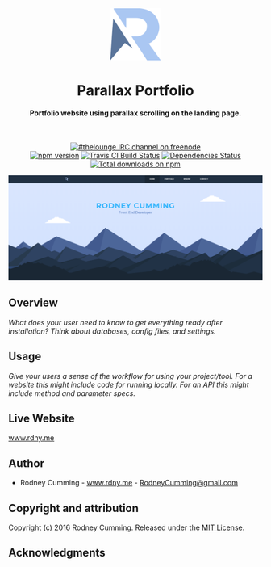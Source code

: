 <div align="center">
 <img src="./src/images/logo.svg" width="100" alt="R logo">
 <br>
 <h1 size="+2">Parallax Portfolio</h1>
 <h4>Portfolio website using parallax scrolling on the landing page.</h4>
 <br>

 <p align="center">
	<a href="https://demo.thelounge.chat/"><img
		alt="#thelounge IRC channel on freenode"
		src="https://img.shields.io/badge/freenode-%23thelounge-415364.svg?colorA=ff9e18&style=flat-square"></a>
	<br>
	<a href="https://yarn.pm/thelounge"><img
		alt="npm version"
		src="https://img.shields.io/npm/v/thelounge.svg?style=flat-square&maxAge=3600"></a>
	<a href="https://travis-ci.com/thelounge/thelounge"><img
		alt="Travis CI Build Status"
		src="https://img.shields.io/travis/com/thelounge/thelounge/master.svg?style=flat-square&maxAge=60"></a>
	<a href="https://david-dm.org/thelounge/thelounge"><img
		alt="Dependencies Status"
		src="https://img.shields.io/david/thelounge/thelounge.svg?style=flat-square&maxAge=3600"></a>
	<a href="https://npm-stat.com/charts.html?package=thelounge&from=2016-02-12"><img
		alt="Total downloads on npm"
		src="https://img.shields.io/npm/dt/thelounge.svg?colorB=007dc7&style=flat-square&maxAge=3600"></a>
</p>
 <img src="./screenshot.png" width="700" alt="landing page scroll animation">
</div>

<!-- [![NPM Version][npm-image]][npm-url]
[![Build Status][travis-image]][travis-url]
[![Downloads Stats][npm-downloads]][npm-url]
[![License](http://img.shields.io/:license-mit-blue.svg?style=flat-square)](http://badges.mit-license.org) -->

## Overview

_What does your user need to know to get everything ready after installation?_
_Think about databases, config files, and settings._

## Usage

_Give your users a sense of the workflow for using your project/tool._
_For a website this might include code for running locally._
_For an API this might include method and parameter specs._

## Live Website

www.rdny.me

## Author

- Rodney Cumming - www.rdny.me - RodneyCumming@gmail.com

## Copyright and attribution

Copyright (c) 2016 Rodney Cumming. Released under the [MIT License](https://github.com/datamade/your-repo-here/blob/master/LICENSE).

## Acknowledgments

<!-- Markdown link & img dfn's -->

[npm-image]: https://img.shields.io/npm/v/datadog-metrics.svg?style=flat-square
[npm-url]: https://npmjs.org/package/datadog-metrics
[npm-downloads]: https://img.shields.io/npm/dm/datadog-metrics.svg?style=flat-square
[travis-image]: https://img.shields.io/travis/dbader/node-datadog-metrics/master.svg?style=flat-square
[travis-url]: https://travis-ci.org/dbader/node-datadog-metrics
[wiki]: https://github.com/yourname/yourproject/wiki
